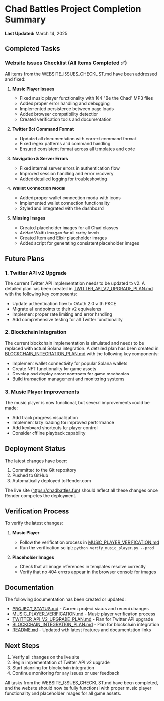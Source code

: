 # Chad Battles Project Completion Summary

**Last Updated:** March 14, 2025

## Completed Tasks

### Website Issues Checklist (All Items Completed ✅)

All items from the WEBSITE_ISSUES_CHECKLIST.md have been addressed and fixed:

1. **Music Player Issues**
   - Fixed music player functionality with 104 "Be the Chad" MP3 files
   - Added proper error handling and debugging
   - Implemented persistence between page loads
   - Added browser compatibility detection
   - Created verification tools and documentation

2. **Twitter Bot Command Format**
   - Updated all documentation with correct command format
   - Fixed regex patterns and command handling
   - Ensured consistent format across all templates and code

3. **Navigation & Server Errors**
   - Fixed internal server errors in authentication flow
   - Improved session handling and error recovery
   - Added detailed logging for troubleshooting

4. **Wallet Connection Modal**
   - Added proper wallet connection modal with icons
   - Implemented wallet connection functionality
   - Styled and integrated with the dashboard

5. **Missing Images**
   - Created placeholder images for all Chad classes
   - Added Waifu images for all rarity levels
   - Created Item and Elixir placeholder images
   - Added script for generating consistent placeholder images

## Future Plans

### 1. Twitter API v2 Upgrade

The current Twitter API implementation needs to be updated to v2. A detailed plan has been created in [TWITTER_API_V2_UPGRADE_PLAN.md](TWITTER_API_V2_UPGRADE_PLAN.md) with the following key components:

- Update authentication flow to OAuth 2.0 with PKCE
- Migrate all endpoints to their v2 equivalents
- Implement proper rate limiting and error handling
- Add comprehensive testing for all Twitter functionality

### 2. Blockchain Integration

The current blockchain implementation is simulated and needs to be replaced with actual Solana integration. A detailed plan has been created in [BLOCKCHAIN_INTEGRATION_PLAN.md](BLOCKCHAIN_INTEGRATION_PLAN.md) with the following key components:

- Implement wallet connectivity for popular Solana wallets
- Create NFT functionality for game assets
- Develop and deploy smart contracts for game mechanics
- Build transaction management and monitoring systems

### 3. Music Player Improvements

The music player is now functional, but several improvements could be made:

- Add track progress visualization
- Implement lazy loading for improved performance
- Add keyboard shortcuts for player control
- Consider offline playback capability

## Deployment Status

The latest changes have been:
1. Committed to the Git repository
2. Pushed to GitHub
3. Automatically deployed to Render.com

The live site (https://chadbattles.fun) should reflect all these changes once Render completes the deployment.

## Verification Process

To verify the latest changes:

1. **Music Player**
   - Follow the verification process in [MUSIC_PLAYER_VERIFICATION.md](MUSIC_PLAYER_VERIFICATION.md)
   - Run the verification script: `python verify_music_player.py --prod`

2. **Placeholder Images**
   - Check that all image references in templates resolve correctly
   - Verify that no 404 errors appear in the browser console for images

## Documentation

The following documentation has been created or updated:

- [PROJECT_STATUS.md](PROJECT_STATUS.md) - Current project status and recent changes
- [MUSIC_PLAYER_VERIFICATION.md](MUSIC_PLAYER_VERIFICATION.md) - Music player verification process
- [TWITTER_API_V2_UPGRADE_PLAN.md](TWITTER_API_V2_UPGRADE_PLAN.md) - Plan for Twitter API upgrade
- [BLOCKCHAIN_INTEGRATION_PLAN.md](BLOCKCHAIN_INTEGRATION_PLAN.md) - Plan for blockchain integration
- [README.md](README.md) - Updated with latest features and documentation links

## Next Steps

1. Verify all changes on the live site
2. Begin implementation of Twitter API v2 upgrade
3. Start planning for blockchain integration
4. Continue monitoring for any issues or user feedback

All tasks from the WEBSITE_ISSUES_CHECKLIST.md have been completed, and the website should now be fully functional with proper music player functionality and placeholder images for all game assets. 